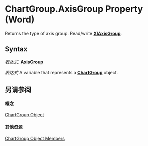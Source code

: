 
# ChartGroup.AxisGroup Property (Word)

Returns the type of axis group. Read/write  **[XlAxisGroup](ed3ff1ce-28de-165d-bbfa-f3d770f32522.md)**.


## Syntax

 _表达式_. **AxisGroup**

 _表达式_ A variable that represents a **[ChartGroup](ea5a2610-9c00-9c95-8366-f9b0fcdf90be.md)** object.


## 另请参阅


#### 概念


[ChartGroup Object](ea5a2610-9c00-9c95-8366-f9b0fcdf90be.md)
#### 其他资源


[ChartGroup Object Members](http://msdn.microsoft.com/library/af92e2da-b296-f0ec-2d97-c26d0ae76afa%28Office.15%29.aspx)